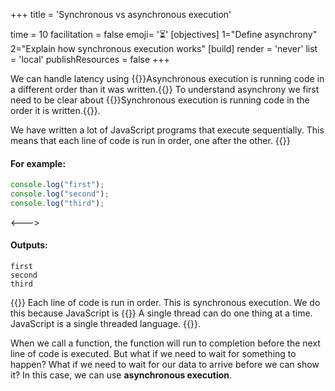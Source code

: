 +++
title = 'Synchronous vs asynchronous execution'

time = 10
facilitation = false
emoji= '⏳'
[objectives]
1="Define asynchrony"
2="Explain how synchronous execution works"
[build]
  render = 'never'
  list = 'local'
  publishResources = false
+++

We can handle latency using {{<tooltip title="asynchronous execution">}}Asynchronous execution is running code in a different order than it was written.{{</tooltip>}} To understand asynchrony we first need to be clear about {{<tooltip title="synchronous execution">}}Synchronous execution is running code in the order it is written.{{</tooltip>}}.

We have written a lot of JavaScript programs that execute sequentially. This means that each line of code is run in order, one after the other.
{{<columns>}}

#### For example:

```js
console.log("first");
console.log("second");
console.log("third");
```

<--->

#### Outputs:

```console
first
second
third
```

{{</columns>}}
Each line of code is run in order. This is synchronous execution. We do this because JavaScript is {{<tooltip title="single threaded">}}
A single thread can do one thing at a time. JavaScript is a single threaded language.
{{</tooltip>}}.

When we call a function, the function will run to completion before the next line of code is executed. But what if we need to wait for something to happen? What if we need to wait for our data to arrive before we can show it? In this case, we can use **asynchronous execution**.
